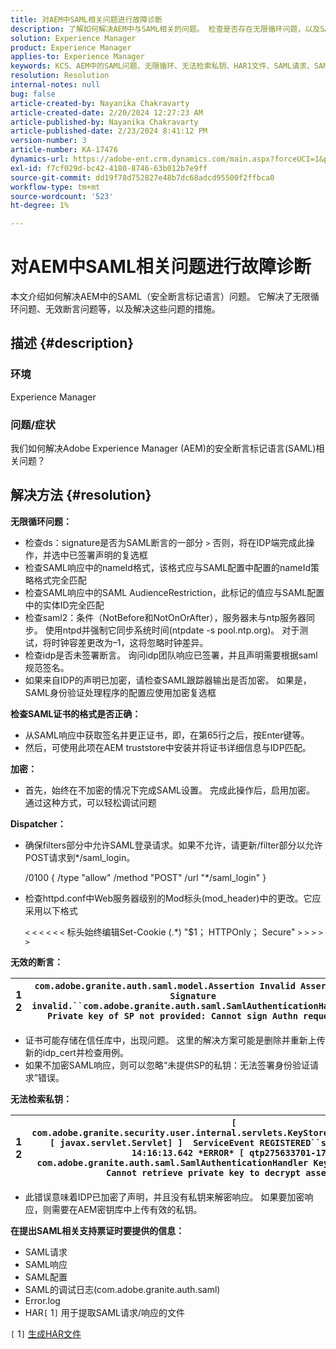 ```yaml
---
title: 对AEM中SAML相关问题进行故障诊断
description: 了解如何解决AEM中与SAML相关的问题。 检查是否存在无限循环问题，以及SAML证书的格式是否正确。
solution: Experience Manager
product: Experience Manager
applies-to: Experience Manager
keywords: KCS、AEM中的SAML问题、无限循环、无法检索私钥、HAR1文件、SAML请求、SAML的DEBUG日志、com.adobe.granite.auth.saml、experience manager
resolution: Resolution
internal-notes: null
bug: false
article-created-by: Nayanika Chakravarty
article-created-date: 2/20/2024 12:27:23 AM
article-published-by: Nayanika Chakravarty
article-published-date: 2/23/2024 8:41:12 PM
version-number: 3
article-number: KA-17476
dynamics-url: https://adobe-ent.crm.dynamics.com/main.aspx?forceUCI=1&pagetype=entityrecord&etn=knowledgearticle&id=c34ad2cd-86cf-ee11-9079-6045bd006239
exl-id: f7cf029d-bc42-4180-8746-63b012b7e9ff
source-git-commit: dd19f78d752827e48b7dc68adcd95500f2ffbca0
workflow-type: tm+mt
source-wordcount: '523'
ht-degree: 1%

---
```


# 对AEM中SAML相关问题进行故障诊断


本文介绍如何解决AEM中的SAML（安全断言标记语言）问题。 它解决了无限循环问题、无效断言问题等，以及解决这些问题的措施。

## 描述 {#description}


### <b>环境</b>

Experience Manager



### <b>问题/症状</b>

我们如何解决Adobe Experience Manager (AEM)的安全断言标记语言(SAML)相关问题？


## 解决方法 {#resolution}


<b>无限循环问题：</b>

- 检查ds：signature是否为SAML断言的一部分 `>`  否则，将在IDP端完成此操作，并选中已签署声明的复选框
- 检查SAML响应中的nameId格式，该格式应与SAML配置中配置的nameId策略格式完全匹配
- 检查SAML响应中的SAML AudienceRestriction，此标记的值应与SAML配置中的实体ID完全匹配
- 检查saml2：条件（NotBefore和NotOnOrAfter），服务器未与ntp服务器同步。 使用ntpd并强制它同步系统时间(ntpdate -s pool.ntp.org)。 对于测试，将时钟容差更改为–1，这将忽略时钟差异。
- 检查idp是否未签署断言。 询问idp团队响应已签署，并且声明需要根据saml规范签名。
- 如果来自IDP的声明已加密，请检查SAML跟踪器输出是否加密。 如果是，SAML身份验证处理程序的配置应使用加密复选框


<b>检查SAML证书的格式是否正确：</b>

- 从SAML响应中获取签名并更正证书，即，在第65行之后，按Enter键等。
- 然后，可使用此项在AEM truststore中安装并将证书详细信息与IDP匹配。


<b>加密：</b>

- 首先，始终在不加密的情况下完成SAML设置。 完成此操作后，启用加密。 通过这种方式，可以轻松调试问题


<b>Dispatcher：</b>

- 确保filters部分中允许SAML登录请求。如果不允许，请更新/filter部分以允许POST请求到\*/saml_login。



  /0100 { /type &quot;allow&quot; /method &quot;POST&quot; /url &quot;\*/saml_login&quot; }


- 检查httpd.conf中Web服务器级别的Mod标头(mod_header)中的更改。它应采用以下格式

  `<` `<` `<` `<` `<` `<`  标头始终编辑Set-Cookie (.\*) &quot;$1； HTTPOnly； Secure&quot; `>` `>` `>` `>` `>`


<b>无效的断言：</b>


| 1<br>  2 | `com.adobe.granite.auth.saml.model.Assertion Invalid Assertion: Signature invalid.``com.adobe.granite.auth.saml.SamlAuthenticationHandler Private key of SP not provided: Cannot sign Authn request` |
| --- | --- |


- 证书可能存储在信任库中，出现问题。 这里的解决方案可能是删除并重新上传新的idp_cert并检查用例。
- 如果不加密SAML响应，则可以忽略“未提供SP的私钥：无法签署身份验证请求”错误。


<b>无法检索私钥：</b>


| 1<br>  2 | `[ com.adobe.granite.security.user.internal.servlets.KeyStoreManagingServlet,1121, [ javax.servlet.Servlet] ]  ServiceEvent REGISTERED``saml.log:27.01.2019 14:16:13.642 *ERROR* [ qtp275633701-179]  com.adobe.granite.auth.saml.SamlAuthenticationHandler KeyStore uninitialized. Cannot retrieve private key to decrypt assertions.` |
| --- | --- |


- 此错误意味着IDP已加密了声明，并且没有私钥来解密响应。 如果要加密响应，则需要在AEM密钥库中上传有效的私钥。


<b>在提出SAML相关支持票证时要提供的信息：</b>

- SAML请求
- SAML响应
- SAML配置
- SAML的调试日志(com.adobe.granite.auth.saml)
- Error.log
- HAR`[` 1`]`  用于提取SAML请求/响应的文件


`[` 1`]`  [生成HAR文件](https://help.tenderapp.com/kb/troubleshooting-your-tender-site/generating-an-har-file)
